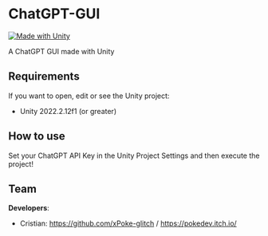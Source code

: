 # ChatGPT-GUI
[![Made with Unity](https://img.shields.io/badge/Made%20with-Unity-57b9d3.svg?style=flat&logo=unity)](https://www.unity.com)

A ChatGPT GUI made with Unity



## Requirements

If you want to open, edit or see the Unity project:
* Unity 2022.2.12f1 (or greater)

## How to use

Set your ChatGPT API Key in the Unity Project Settings and then execute the project!

## Team

**Developers**:
* Cristian: https://github.com/xPoke-glitch / https://pokedev.itch.io/
